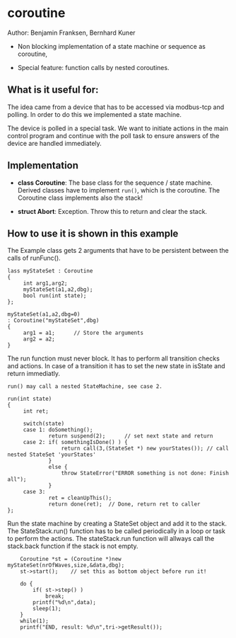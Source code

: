 # coroutine

Author: Benjamin Franksen, Bernhard Kuner

* Non blocking implementation of a state machine or sequence as coroutine,

* Special feature: function calls by nested coroutines.

## What is it useful for:

The idea came from a device that has to be accessed via modbus-tcp and polling. In order to 
do this we implemented a state machine.

The device is polled in a special task. We want to initiate actions in the main control program
and continue with the poll task to ensure answers of the device are handled immediately.

## Implementation

* **class Coroutine**: The base class for the sequence / state machine. Derived classes have to 
implement `run()`, which is the coroutine. The Coroutine class implements also the stack!

* **struct Abort**: Exception. Throw this to return and clear the stack. 

## How to use it is shown in this example

The Example class gets 2 arguments that have to be persistent between the calls of runFunc().


```
lass myStateSet : Coroutine
{
     int arg1,arg2;
     myStateSet(a1,a2,dbg);
     bool run(int state);
};

myStateSet(a1,a2,dbg=0)
: Coroutine("myStateSet",dbg)
{
     arg1 = a1;      // Store the arguments
     arg2 = a2;
}
```

The run function must never block. It has to perform all transition checks and actions. In case of a transition it has to set the new state in isState and return immediatly.

```
run() may call a nested StateMachine, see case 2.

run(int state)
{
     int ret;

     switch(state)
     case 1: doSomething();
             return suspend(2);      // set next state and return
     case 2: if( somethingIsDone() ) {
                 return call(3,(StateSet *) new yourStates()); // call nested StateSet 'yourStates'
             }
             else {
                 throw StateError("ERROR something is not done: Finish all");
             }
     case 3:
             ret = cleanUpThis();
             return done(ret);  // Done, return ret to caller
};
```

Run the state machine by creating a StateSet object and add it to the stack. The StateStack.run() function has to be called periodically in a loop or task to perform the actions. The stateStack.run function will allways call the stack.back function if the stack is not empty.

```
    Coroutine *st = (Coroutine *)new  myStateSet(nrOfWaves,size,&data,dbg);
    st->start();    // set this as bottom object before run it!
    
    do {
        if( st->step() )
            break;
        printf("%d\n",data);
        sleep(1);
    }
    while(1);
    printf("END, result: %d\n",tri->getResult());
```

